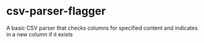 # csv-parser-flagger
A basic CSV parser that checks columns for specified content and indicates in a new column if it exists
